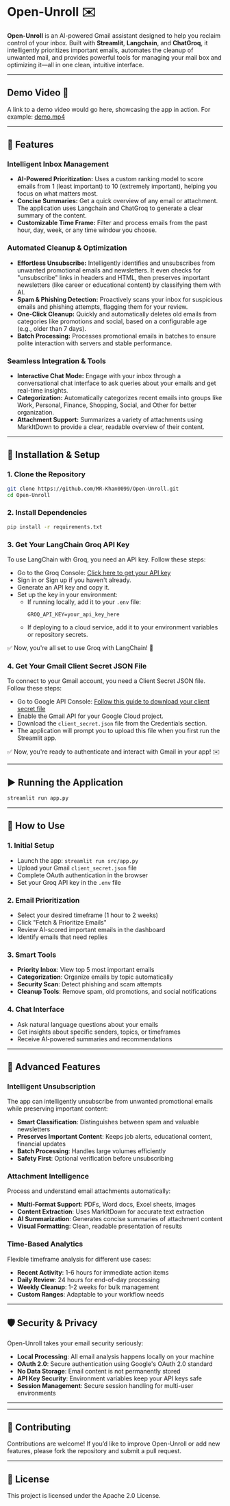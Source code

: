 # Open-Unroll ✉️

**Open-Unroll** is an AI-powered Gmail assistant designed to help you reclaim control of your inbox. Built with **Streamlit**, **Langchain**, and **ChatGroq**, it intelligently prioritizes important emails, automates the cleanup of unwanted mail, and provides powerful tools for managing your mail box and optimizing it—all in one clean, intuitive interface.

---

## Demo Video 🎥
A link to a demo video would go here, showcasing the app in action. For example: [demo.mp4](assets/demo.mp4)

---

## 🚀 Features

### Intelligent Inbox Management
- **AI-Powered Prioritization:** Uses a custom ranking model to score emails from 1 (least important) to 10 (extremely important), helping you focus on what matters most.
- **Concise Summaries:** Get a quick overview of any email or attachment. The application uses Langchain and ChatGroq to generate a clear summary of the content.
- **Customizable Time Frame:** Filter and process emails from the past hour, day, week, or any time window you choose.

### Automated Cleanup & Optimization
- **Effortless Unsubscribe:** Intelligently identifies and unsubscribes from unwanted promotional emails and newsletters. It even checks for "unsubscribe" links in headers and HTML, then preserves important newsletters (like career or educational content) by classifying them with AI.
- **Spam & Phishing Detection:** Proactively scans your inbox for suspicious emails and phishing attempts, flagging them for your review.
- **One-Click Cleanup:** Quickly and automatically deletes old emails from categories like promotions and social, based on a configurable age (e.g., older than 7 days).
- **Batch Processing:** Processes promotional emails in batches to ensure polite interaction with servers and stable performance.

### Seamless Integration & Tools
- **Interactive Chat Mode:** Engage with your inbox through a conversational chat interface to ask queries about your emails and get real-time insights.
- **Categorization:** Automatically categorizes recent emails into groups like Work, Personal, Finance, Shopping, Social, and Other for better organization.
- **Attachment Support:** Summarizes a variety of attachments using MarkItDown to provide a clear, readable overview of their content.

---

## 🔧 Installation & Setup

### 1. Clone the Repository
```bash
git clone https://github.com/MR-Khan0099/Open-Unroll.git
cd Open-Unroll
```

### 2. Install Dependencies
```bash
pip install -r requirements.txt
```

### 3. Get Your LangChain Groq API Key
To use LangChain with Groq, you need an API key. Follow these steps:
- Go to the Groq Console: [Click here to get your API key](https://console.groq.com/playground)
- Sign in or Sign up if you haven't already.
- Generate an API key and copy it.
- Set up the key in your environment:
  - If running locally, add it to your `.env` file:
    ```env
    GROQ_API_KEY=your_api_key_here
    ```
  - If deploying to a cloud service, add it to your environment variables or repository secrets.

✅ Now, you're all set to use Groq with LangChain! 🚀

### 4. Get Your Gmail Client Secret JSON File
To connect to your Gmail account, you need a Client Secret JSON file. Follow these steps:
- Go to Google API Console: [Follow this guide to download your client secret file](https://stackoverflow.com/questions/52200589/where-to-download-your-client-secret-file-json-file)
- Enable the Gmail API for your Google Cloud project.
- Download the `client_secret.json` file from the Credentials section.
- The application will prompt you to upload this file when you first run the Streamlit app.

✅ Now, you're ready to authenticate and interact with Gmail in your app! ✉️

---

## ▶️ Running the Application
```bash
streamlit run app.py
```

----

## 🎯 How to Use

### 1. Initial Setup
- Launch the app: `streamlit run src/app.py`
- Upload your Gmail `client_secret.json` file
- Complete OAuth authentication in the browser
- Set your Groq API key in the `.env` file

### 2. Email Prioritization
- Select your desired timeframe (1 hour to 2 weeks)
- Click "Fetch & Prioritize Emails"
- Review AI-scored important emails in the dashboard
- Identify emails that need replies

### 3. Smart Tools
- **Priority Inbox**: View top 5 most important emails
- **Categorization**: Organize emails by topic automatically
- **Security Scan**: Detect phishing and scam attempts
- **Cleanup Tools**: Remove spam, old promotions, and social notifications

### 4. Chat Interface
- Ask natural language questions about your emails
- Get insights about specific senders, topics, or timeframes
- Receive AI-powered summaries and recommendations

---

## 🔧 Advanced Features

### Intelligent Unsubscription
The app can intelligently unsubscribe from unwanted promotional emails while preserving important content:

- **Smart Classification**: Distinguishes between spam and valuable newsletters
- **Preserves Important Content**: Keeps job alerts, educational content, financial updates
- **Batch Processing**: Handles large volumes efficiently
- **Safety First**: Optional verification before unsubscribing

### Attachment Intelligence
Process and understand email attachments automatically:

- **Multi-Format Support**: PDFs, Word docs, Excel sheets, images
- **Content Extraction**: Uses MarkItDown for accurate text extraction
- **AI Summarization**: Generates concise summaries of attachment content
- **Visual Formatting**: Clean, readable presentation of results

### Time-Based Analytics
Flexible timeframe analysis for different use cases:

- **Recent Activity**: 1-6 hours for immediate action items
- **Daily Review**: 24 hours for end-of-day processing
- **Weekly Cleanup**: 1-2 weeks for bulk management
- **Custom Ranges**: Adaptable to your workflow needs

---

## 🛡️ Security & Privacy

Open-Unroll takes your email security seriously:

- **Local Processing**: All email analysis happens locally on your machine
- **OAuth 2.0**: Secure authentication using Google's OAuth 2.0 standard
- **No Data Storage**: Email content is not permanently stored
- **API Key Security**: Environment variables keep your API keys safe
- **Session Management**: Secure session handling for multi-user environments

---

---

## 🤝 Contributing
Contributions are welcome! If you’d like to improve Open-Unroll or add new features, please fork the repository and submit a pull request.

---

## 📄 License
This project is licensed under the Apache 2.0 License.